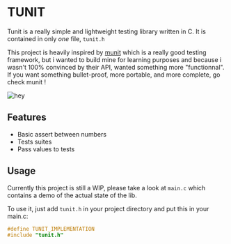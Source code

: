 # TUNIT

Tunit is a really simple and lightweight testing library written in C.
It is contained in only *one* file, `tunit.h`

This project is heavily inspired by [munit](https://nemequ.github.io/munit/) which is a really good testing framework, but i wanted to build mine for learning purposes and because i wasn't 100% convinced by their API, wanted something more "functionnal". If you want something bullet-proof, more portable, and more complete, go check munit !

![hey](https://github.com/Kaporos/tunit/assets/34960023/0e7e794e-88ad-493c-bdc0-446e5452fd47)



## Features

- Basic assert between numbers
- Tests suites
- Pass values to tests


## Usage

Currently this project is still a WIP, please take a look at `main.c` which contains a demo of the actual state of the lib.


To use it, just add `tunit.h` in your project directory and put this in your main.c:

```c
#define TUNIT_IMPLEMENTATION
#include "tunit.h"
```

